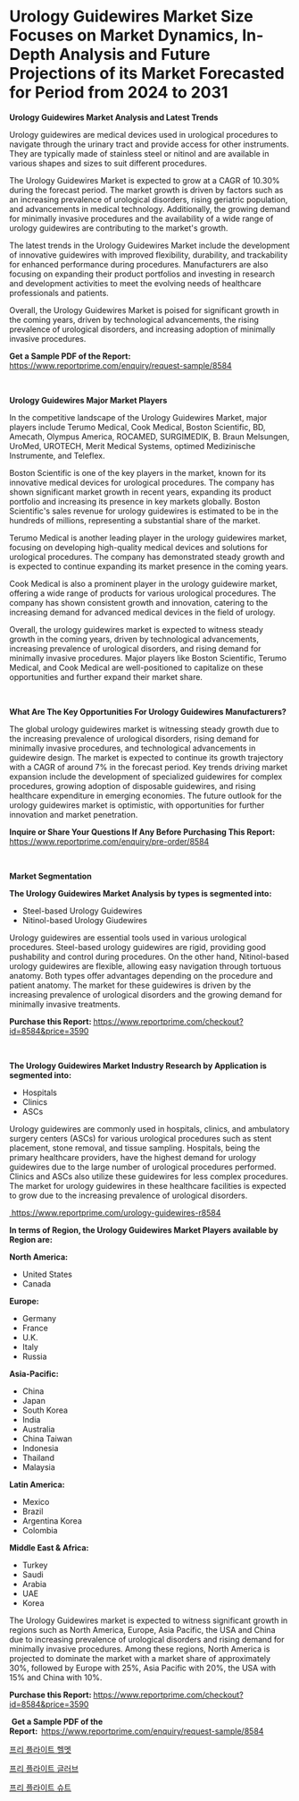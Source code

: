 <p><h1>Urology Guidewires Market Size Focuses on Market Dynamics, In-Depth Analysis and Future Projections of its Market Forecasted for Period from 2024 to 2031</h1></p><p><strong>Urology Guidewires Market Analysis and Latest Trends</strong></p>
<p><p>Urology guidewires are medical devices used in urological procedures to navigate through the urinary tract and provide access for other instruments. They are typically made of stainless steel or nitinol and are available in various shapes and sizes to suit different procedures.</p><p>The Urology Guidewires Market is expected to grow at a CAGR of 10.30% during the forecast period. The market growth is driven by factors such as an increasing prevalence of urological disorders, rising geriatric population, and advancements in medical technology. Additionally, the growing demand for minimally invasive procedures and the availability of a wide range of urology guidewires are contributing to the market's growth.</p><p>The latest trends in the Urology Guidewires Market include the development of innovative guidewires with improved flexibility, durability, and trackability for enhanced performance during procedures. Manufacturers are also focusing on expanding their product portfolios and investing in research and development activities to meet the evolving needs of healthcare professionals and patients.</p><p>Overall, the Urology Guidewires Market is poised for significant growth in the coming years, driven by technological advancements, the rising prevalence of urological disorders, and increasing adoption of minimally invasive procedures.</p></p>
<p><strong>Get a Sample PDF of the Report:&nbsp;</strong> <a href="https://www.reportprime.com/enquiry/request-sample/8584">https://www.reportprime.com/enquiry/request-sample/8584</a></p>
<p>&nbsp;</p>
<p><strong>Urology Guidewires Major Market Players</strong></p>
<p><p>In the competitive landscape of the Urology Guidewires Market, major players include Terumo Medical, Cook Medical, Boston Scientific, BD, Amecath, Olympus America, ROCAMED, SURGIMEDIK, B. Braun Melsungen, UroMed, UROTECH, Merit Medical Systems, optimed Medizinische Instrumente, and Teleflex.</p><p>Boston Scientific is one of the key players in the market, known for its innovative medical devices for urological procedures. The company has shown significant market growth in recent years, expanding its product portfolio and increasing its presence in key markets globally. Boston Scientific's sales revenue for urology guidewires is estimated to be in the hundreds of millions, representing a substantial share of the market.</p><p>Terumo Medical is another leading player in the urology guidewires market, focusing on developing high-quality medical devices and solutions for urological procedures. The company has demonstrated steady growth and is expected to continue expanding its market presence in the coming years.</p><p>Cook Medical is also a prominent player in the urology guidewire market, offering a wide range of products for various urological procedures. The company has shown consistent growth and innovation, catering to the increasing demand for advanced medical devices in the field of urology.</p><p>Overall, the urology guidewires market is expected to witness steady growth in the coming years, driven by technological advancements, increasing prevalence of urological disorders, and rising demand for minimally invasive procedures. Major players like Boston Scientific, Terumo Medical, and Cook Medical are well-positioned to capitalize on these opportunities and further expand their market share.</p></p>
<p>&nbsp;</p>
<p><strong>What Are The Key Opportunities For Urology Guidewires Manufacturers?</strong></p>
<p><p>The global urology guidewires market is witnessing steady growth due to the increasing prevalence of urological disorders, rising demand for minimally invasive procedures, and technological advancements in guidewire design. The market is expected to continue its growth trajectory with a CAGR of around 7% in the forecast period. Key trends driving market expansion include the development of specialized guidewires for complex procedures, growing adoption of disposable guidewires, and rising healthcare expenditure in emerging economies. The future outlook for the urology guidewires market is optimistic, with opportunities for further innovation and market penetration.</p></p>
<p><strong>Inquire or Share Your Questions If Any Before Purchasing This Report:</strong> <a href="https://www.reportprime.com/enquiry/pre-order/8584">https://www.reportprime.com/enquiry/pre-order/8584</a></p>
<p>&nbsp;</p>
<p><strong>Market Segmentation</strong></p>
<p><strong>The Urology Guidewires Market Analysis by types is segmented into:</strong></p>
<p><ul><li>Steel-based Urology Guidewires</li><li>Nitinol-based Urology Giudewires</li></ul></p>
<p><p>Urology guidewires are essential tools used in various urological procedures. Steel-based urology guidewires are rigid, providing good pushability and control during procedures. On the other hand, Nitinol-based urology guidewires are flexible, allowing easy navigation through tortuous anatomy. Both types offer advantages depending on the procedure and patient anatomy. The market for these guidewires is driven by the increasing prevalence of urological disorders and the growing demand for minimally invasive treatments.</p></p>
<p><strong>Purchase this Report:&nbsp;</strong><a href="https://www.reportprime.com/checkout?id=8584&price=3590">https://www.reportprime.com/checkout?id=8584&price=3590</a></p>
<p>&nbsp;</p>
<p><strong>The Urology Guidewires Market Industry Research by Application is segmented into:</strong></p>
<p><ul><li>Hospitals</li><li>Clinics</li><li>ASCs</li></ul></p>
<p><p>Urology guidewires are commonly used in hospitals, clinics, and ambulatory surgery centers (ASCs) for various urological procedures such as stent placement, stone removal, and tissue sampling. Hospitals, being the primary healthcare providers, have the highest demand for urology guidewires due to the large number of urological procedures performed. Clinics and ASCs also utilize these guidewires for less complex procedures. The market for urology guidewires in these healthcare facilities is expected to grow due to the increasing prevalence of urological disorders.</p></p>
<p><a href="https://www.reportprime.com/urology-guidewires-r8584">&nbsp;https://www.reportprime.com/urology-guidewires-r8584</a></p>
<p><strong>In terms of Region, the Urology Guidewires Market Players available by Region are:</strong></p>
<p>
    <p> <strong> North America: </strong>
        <ul>
            <li>United States</li>
            <li>Canada</li>
        </ul>
        </p> 
    <p> <strong> Europe: </strong>
        <ul>
            <li>Germany</li>
            <li>France</li>
            <li>U.K.</li>
            <li>Italy</li>
            <li>Russia</li>
        </ul>
        </p> 
    <p> <strong> Asia-Pacific: </strong>
        <ul>
            <li>China</li>
            <li>Japan</li>
            <li>South Korea</li>
            <li>India</li>
            <li>Australia</li>
            <li>China Taiwan</li>
            <li>Indonesia</li>
            <li>Thailand</li>
            <li>Malaysia</li>
        </ul>
        </p> 
    <p> <strong> Latin America: </strong>
        <ul>
            <li>Mexico</li>
            <li>Brazil</li>
            <li>Argentina Korea</li>
            <li>Colombia</li>
        </ul>
        </p> 
    <p> <strong> Middle East & Africa: </strong>
        <ul>
            <li>Turkey</li>
            <li>Saudi</li>
            <li>Arabia</li>
            <li>UAE</li>
            <li>Korea</li>
        </ul>
    </p>
    </p>
<p><p>The Urology Guidewires market is expected to witness significant growth in regions such as North America, Europe, Asia Pacific, the USA and China due to increasing prevalence of urological disorders and rising demand for minimally invasive procedures. Among these regions, North America is projected to dominate the market with a market share of approximately 30%, followed by Europe with 25%, Asia Pacific with 20%, the USA with 15% and China with 10%.</p></p>
<p><strong>Purchase this Report: </strong><a href="https://www.reportprime.com/checkout?id=8584&price=3590">https://www.reportprime.com/checkout?id=8584&price=3590</a></p>
<p>&nbsp;<strong>Get a Sample PDF of the Report:&nbsp;&nbsp;</strong><a href="https://www.reportprime.com/enquiry/request-sample/8584">https://www.reportprime.com/enquiry/request-sample/8584</a></p>
<p><strong></strong></p>
<p><p><a href="https://github.com/mduzzalmduzzal601/Market-Research-Report-List-2/blob/main/3175157105573.md">프리 플라이트 헬멧</a></p><p><a href="https://github.com/rick7624/Market-Research-Report-List-3/blob/main/4046129105572.md">프리 플라이트 글러브</a></p><p><a href="https://github.com/tukangkrupk/Market-Research-Report-List-2/blob/main/3724332105574.md">프리 플라이트 슈트</a></p></p>